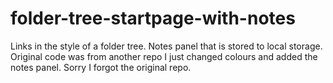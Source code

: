 # folder-tree-startpage-with-notes
Links in the style of a folder tree. Notes panel that is stored to local storage. Original code was from another repo I just changed colours and added the notes panel. Sorry I forgot the original repo.
